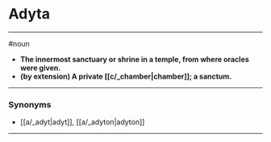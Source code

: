 # Adyta
---
#noun
- **The innermost sanctuary or shrine in a temple, from where oracles were given.**
- **(by extension) A private [[c/_chamber|chamber]]; a sanctum.**
---
### Synonyms
- [[a/_adyt|adyt]], [[a/_adyton|adyton]]
---
